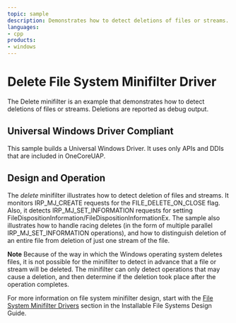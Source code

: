 ```yaml
---
topic: sample
description: Demonstrates how to detect deletions of files or streams.
languages:
- cpp
products:
- windows
---
```


<!---
    name: Delete File System Minifilter Driver
    platform: WDM
    language: cpp
    category: FileSystem
    description: Demonstrates how to detect deletions of files or streams.
    samplefwlink: http://go.microsoft.com/fwlink/p/?LinkId=617649
--->

# Delete File System Minifilter Driver

The Delete minifilter is an example that demonstrates how to detect deletions of files or streams. Deletions are reported as debug output.

## Universal Windows Driver Compliant

This sample builds a Universal Windows Driver. It uses only APIs and DDIs that are included in OneCoreUAP.

## Design and Operation

The *delete* minifilter illustrates how to detect deletion of files and streams. It monitors IRP\_MJ\_CREATE requests for the FILE\_DELETE\_ON\_CLOSE flag. Also, it detects IRP\_MJ\_SET\_INFORMATION requests for setting FileDispositionInformation/FileDispositionInformationEx. The sample also illustrates how to handle racing deletes (in the form of multiple parallel IRP\_MJ\_SET\_INFORMATION operations), and how to distinguish deletion of an entire file from deletion of just one stream of the file.

**Note** Because of the way in which the Windows operating system deletes files, it is not possible for the minifilter to detect in advance that a file or stream will be deleted. The minifilter can only detect operations that may cause a deletion, and then determine if the deletion took place after the operation completes.

For more information on file system minifilter design, start with the [File System Minifilter Drivers](http://msdn.microsoft.com/en-us/library/windows/hardware/ff540402) section in the Installable File Systems Design Guide.